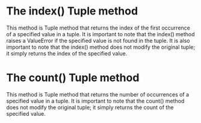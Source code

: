 # The index() Tuple method
 This method is Tuple method that returns the index of the first occurrence of a specified value in a tuple.
 It is important to note that the index() method raises a ValueError if the specified value is not found in the tuple.
 It is also important to note that the index() method does not modify the original tuple; it simply returns the index of the specified value.
# The count() Tuple method
 This method is Tuple method that returns the number of occurrences of a specified value in a tuple.
 It is important to note that the count() method does not modify the original tuple; it simply returns the count of the specified value.